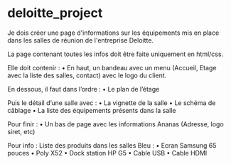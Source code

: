 # deloitte_project

Je dois créer une page d'informations sur les équipements mis en place dans les salles de réunion de l'entreprise Deloitte.

La page contenant toutes les infos doit être faite uniquement en html/css.

Elle doit contenir : 
• En haut, un bandeau avec un menu (Accueil, Etage avec la liste des salles, contact) avec le logo du client.

En dessous, il faut dans l’ordre :
• Le plan de l’étage

Puis le détail d’une salle avec :
• La vignette de la salle
• Le schéma de câblage
• La liste des équipements présents dans la salle

Pour finir :
• Un bas de page avec les informations Ananas (Adresse, logo siret, etc)

Pour info : Liste des produits dans les salles Bleu :
•	Ecran Samsung 65 pouces
•	Poly X52
•	Dock station HP G5
•	Cable USB
•	Cable HDMI
